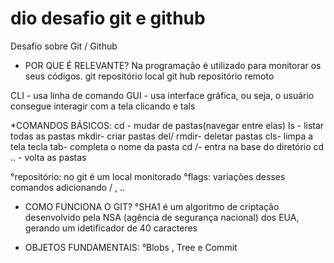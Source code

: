 # dio desafio git e github
Desafio sobre Git / Github 

* POR QUE É RELEVANTE? Na programação é utilizado para monitorar os seus códigos.
git repositório local
git hub repositório remoto

CLI - usa linha de comando
GUI - usa interface gráfica, ou seja, o usuário consegue interagir com a tela clicando e tals

*COMANDOS BÁSICOS: 
cd - mudar de pastas(navegar entre elas)
ls - listar todas as pastas
mkdir- criar pastas
del/ rmdir- deletar pastas
cls- limpa a tela
tecla tab- completa o nome da pasta
cd /- entra na base do diretório
cd .. - volta as pastas

°repositório: no git é um local monitorado
°flags: variações desses comandos adicionando / , .. 

* COMO FUNCIONA O GIT? 
°SHA1 é um algoritmo de criptação desenvolvido pela NSA (agência de segurança nacional) dos EUA, gerando um idetificador de 40 caracteres

* OBJETOS FUNDAMENTAIS:
°Blobs , Tree e Commit


